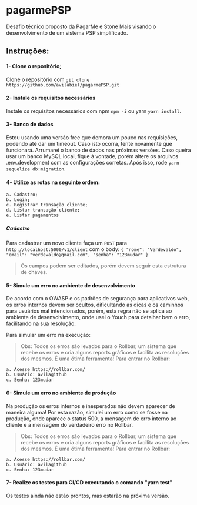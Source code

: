 # pagarmePSP
Desafio técnico proposto da PagarMe e Stone Mais visando o desenvolvimento de um sistema PSP simplificado.

## Instruções:
#### 1- Clone o repositório;

Clone o repositório com ```git clone https://github.com/avilabiel/pagarmePSP.git```

#### 2- Instale os requisitos necessários

Instale os requisitos necessários com npm ```npm -i``` ou yarn ```yarn install```.

#### 3- Banco de dados

Estou usando uma versão free que demora um pouco nas requisições, podendo até dar um timeout. Caso isto ocorra, tente novamente que funcionará. Arrumarei o banco de dados nas próximas versões. Caso queira usar um banco MySQL local, fique à vontade, porém altere os arquivos .env.development com as configurações corretas. Após isso, rode ```yarn sequelize db:migration```.

#### 4- Utilize as rotas na seguinte ordem:

    a. Cadastro;
    b. Login;
    c. Registrar transação cliente;
    d. Listar transação cliente;
    e. Listar pagamentos


##### Cadastro

Para cadastrar um novo cliente faça um ```POST``` para ```http://localhost:5000/v1/client``` com o body:
    ```
    {
        "nome": "Verdevaldo",
        "email": "verdevaldo@gmail.com",
        "senha": "123mudar"
    }
    ```
> Os campos podem ser editados, porém devem seguir esta estrutura de chaves.

#### 5- Simule um erro no ambiente de desenvolvimento

De acordo com o OWASP e os padrões de segurança para aplicativos web, os erros internos devem ser ocultos, dificultando as dicas e os caminhos para usuários mal intencionados, porém, esta regra não se aplica ao ambiente de desenvolvimento, onde usei o Youch para detalhar bem o erro, facilitando na sua resolução.

Para simular um erro na execução:

> Obs: Todos os erros são levados para o Rollbar, um sistema que recebe os erros e cria alguns reports gráficos e facilita as resoluções dos mesmos. É uma ótima ferramenta! Para entrar no Rollbar:
    
    a. Acesse https://rollbar.com/
    b. Usuário: avilagithub
    c. Senha: 123mudar

#### 6- Simule um erro no ambiente de produção

Na produção os erros internos e inesperados não devem aparecer de maneira alguma! Por esta razão, simulei um erro como se fosse na produção, onde aparece o status 500, a mensagem de erro interno ao cliente e a mensagem do verdadeiro erro no Rollbar.

> Obs: Todos os erros são levados para o Rollbar, um sistema que recebe os erros e cria alguns reports gráficos e facilita as resoluções dos mesmos. É uma ótima ferramenta! Para entrar no Rollbar:
    
    a. Acesse https://rollbar.com/
    b. Usuário: avilagithub
    c. Senha: 123mudar

#### 7- Realize os testes para CI/CD executando o comando "yarn test"

Os testes ainda não estão prontos, mas estarão na próxima versão.
